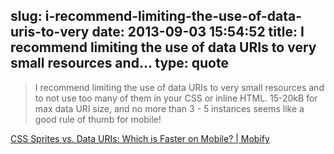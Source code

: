 slug: i-recommend-limiting-the-use-of-data-uris-to-very
date: 2013-09-03 15:54:52
title: I recommend limiting the use of data URIs to very small resources and...
type: quote
---

> I recommend limiting the use of data URIs to very small resources and to not use too many of them in your CSS or inline HTML. 15-20kB for max data URI size, and no more than 3 - 5 instances seems like a good rule of thumb for mobile!

[CSS Sprites vs. Data URIs: Which is Faster on Mobile? | Mobify](http://www.mobify.com/blog/css-sprites-vs-data-uris-which-is-faster-on-mobile/)
